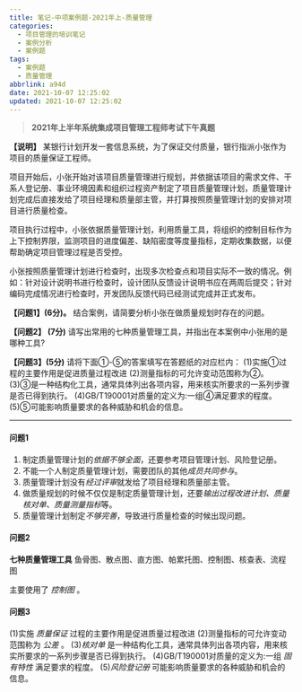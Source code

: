 ```yaml
---
title: 笔记-中项案例题-2021年上-质量管理
categories:
  - 项目管理的培训笔记
  - 案例分析
  - 案例题
tags:
  - 案例题
  - 质量管理
abbrlink: a94d
date: 2021-10-07 12:25:02
updated: 2021-10-07 12:25:02
---
```


> **2021年上半年系统集成项目管理工程师考试下午真题**

**【说明】**
某银行计划开发一套信息系统，为了保证交付质量，银行指派小张作为项目的质量保证工程师。

项目开始后，小张开始对该项目质量管理进行规划，并依据该项目的需求文件、干系人登记册、事业环境因素和组织过程资产制定了项目质量管理计划，质量管理计划完成后直接发给了项目经理和质量部主管，并打算按照质量管理计划的安排对项目进行质量检查。

项目执行过程中，小张依据质量管理计划，利用质量工具，将组织的控制目标作为上下控制界限，监测项目的进度偏差、缺陷密度等度量指标，定期收集数据，以便帮助确定项目管理过程是否受控。

小张按照质量管理计划进行检查时，出现多次检查点和项目实际不一致的情况。例如：针对设计说明书进行检查时，设计团队反馈设计说明书应在两周后提交；针对编码完成情况进行检查时，开发团队反馈代码已经测试完成并正式发布。

**【问题1】(6分)。**
结合案例，请简要分析小张在做质量规划时存在的问题。

**【问题2】 (7分)**
请写出常用的七种质量管理工具，并指出在本案例中小张用的是哪种工具?

**【问题3】(5分)**
请将下面①-⑤的答案填写在答题纸的对应栏内：
(1)实施①过程的主要作用是促进质量过程改进
(2)测量指标的可允许变动范围称为②。
(3)③是一种结构化工具，通常具体列出各项内容，用来核实所要求的一系列步骤是否已得到执行。
(4)GB/T190001对质量的定义为:一组④满足要求的程度。
(5)⑤可能影响质量要求的各种威胁和机会的信息。

<!-- more -->

---

#### 问题1

1. 制定质量管理计划的*依据不够全面*，还要参考项目管理计划、风险登记册。
2. 不能一个人制定质量管理计划，需要团队的其他*成员共同参与*。
3. 质量管理计划没有*经过评审*就发给了项目经理和质量部主管。
4. 做质量规划的时候不仅仅是制定质量管理计划，还要*输出过程改进计划、质量核对单、质量测量指标*等。
5. 质量管理计划制定*不够完善*，导致进行质量检查的时候出现问题。

#### 问题2

**七种质量管理工具**
鱼骨图、散点图、直方图、帕累托图、控制图、核查表、流程图

主要使用了 *控制图* 。

#### 问题3

(1)实施 *质量保证* 过程的主要作用是促进质量过程改进
(2)测量指标的可允许变动范围称为 *公差* 。
(3)*核对单* 是一种结构化工具，通常具体列出各项内容，用来核实所要求的一系列步骤是否已得到执行。
(4)GB/T190001对质量的定义为:一组 *固有特性* 满足要求的程度。
(5)*风险登记册* 可能影响质量要求的各种威胁和机会的信息。
